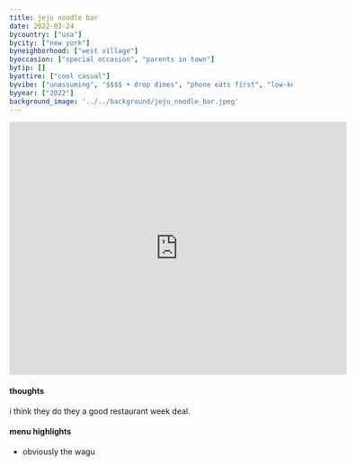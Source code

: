 ```yaml
---
title: jeju noodle bar
date: 2022-03-24
bycountry: ["usa"]
bycity: ["new york"]
byneighborhood: ["west village"]
byoccasion: ["special occasion", "parents in town"]
bytip: []
byattire: ["cool casual"]
byvibe: ["unassuming", "$$$$ • drop dimes", "phone eats first", "low-key"]
byyear: ["2022"]
background_image: '../../background/jeju_noodle_bar.jpeg'
---
```


<iframe src="https://www.google.com/maps/embed?pb=!1m18!1m12!1m3!1d3023.3195803657636!2d-74.00991662343505!3d40.73299293632925!2m3!1f0!2f0!3f0!3m2!1i1024!2i768!4f13.1!3m3!1m2!1s0x89c259ecba3f2cbd%3a0x7bdf461ece9544c0!2sjeju%20noodle%20bar!5e0!3m2!1sen!2sus!4v1696526540797!5m2!1sen!2sus" width="600" height="450" style="border:0;" allowfullscreen="" loading="lazy" referrerpolicy="no-referrer-when-downgrade"></iframe>

#### thoughts
i think they do they a good restaurant week deal.

#### menu highlights
* obviously the wagu